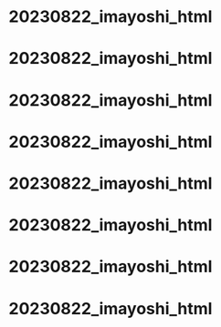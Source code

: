 
# 20230822_imayoshi_html
# 20230822_imayoshi_html
# 20230822_imayoshi_html
# 20230822_imayoshi_html
# 20230822_imayoshi_html
# 20230822_imayoshi_html
# 20230822_imayoshi_html
# 20230822_imayoshi_html
